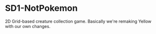 # SD1-NotPokemon
2D Grid-based creature collection game.
Basically we're remaking Yellow with our own changes.